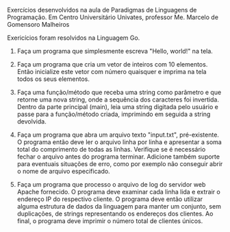 Exercícios desenvolvidos na aula de Paradigmas de Linguagens de Programação.
Em Centro Universitário Univates, professor Me. Marcelo de Gomensoro Malheiros

Exericícios foram resolvidos na Linguagem Go.


1. Faça um programa que simplesmente escreva "Hello, world!" na tela.

2. Faça um programa que cria um vetor de inteiros com 10 elementos. Então inicialize este vetor com número quaisquer e imprima na tela todos os seus elementos.

3. Faça uma função/método que receba uma string como parâmetro e que retorne uma nova string, onde a sequência dos caracteres foi invertida. Dentro da parte principal (main), leia uma string digitada pelo usuário e passe para a função/método criada, imprimindo em seguida a string devolvida.

4. Faça um programa que abra um arquivo texto "input.txt", pré-existente. O programa então deve ler o arquivo linha por linha e apresentar a soma total do comprimento de todas as linhas. Verifique se é necessário fechar o arquivo antes do programa terminar. Adicione também suporte para eventuais situações de erro, como por exemplo não conseguir abrir o nome de arquivo especificado.

5. Faça um programa que processo o arquivo de log do servidor web Apache fornecido. O programa deve examinar cada linha lida e extrair o endereço IP do respectivo cliente. O programa deve então utilizar alguma estrutura de dados da linguagem para manter um conjunto, sem duplicações, de strings representando os endereços dos clientes. Ao final, o programa deve imprimir o número total de clientes únicos.